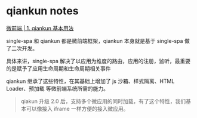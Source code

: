 # qiankun notes
[微前端 | 1. qiankun 基本用法](https://zhuanlan.zhihu.com/p/143728194?from_voters_page=true)

single-spa 和 qiankun 都是微前端框架，qiankun 本身就是基于 single-spa 做了二次开发。

具体来讲，single-spa 解决了以应用为维度的路由，应用的注册，监听，最重要的是赋予了应用生命周期和生命周期相关事件

qiankun 继承了这些特性，在其基础上增加了 js 沙箱、样式隔离、HTML Loader、预加载 等微前端系统所需的能力。

> qiakun 升级 2.0 后，支持多个微应用的同时加载，有了这个特性，我们基本可以像接入 iframe 一样方便的接入微应用。

